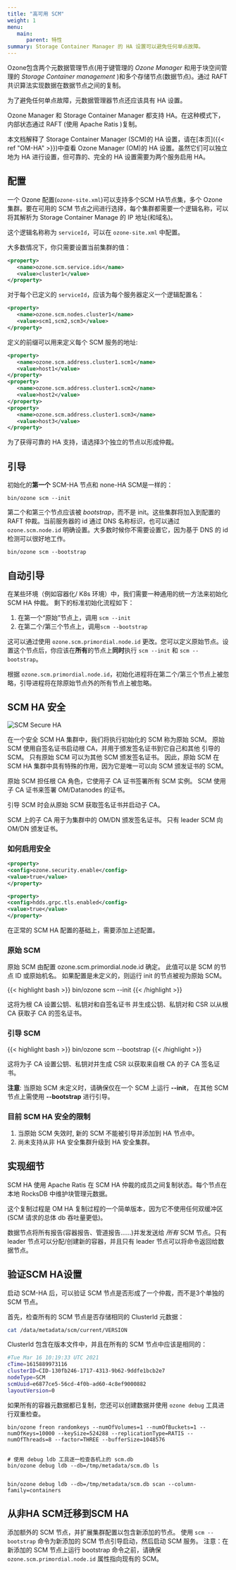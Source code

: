 ```yaml
---
title: "高可用 SCM"
weight: 1
menu:
   main:
      parent: 特性
summary: Storage Container Manager 的 HA 设置可以避免任何单点故障。
---
```

<!---
  Licensed to the Apache Software Foundation (ASF) under one or more
  contributor license agreements.  See the NOTICE file distributed with
  this work for additional information regarding copyright ownership.
  The ASF licenses this file to You under the Apache License, Version 2.0
  (the "License"); you may not use this file except in compliance with
  the License.  You may obtain a copy of the License at

      http://www.apache.org/licenses/LICENSE-2.0

  Unless required by applicable law or agreed to in writing, software
  distributed under the License is distributed on an "AS IS" BASIS,
  WITHOUT WARRANTIES OR CONDITIONS OF ANY KIND, either express or implied.
  See the License for the specific language governing permissions and
  limitations under the License.
-->

Ozone包含两个元数据管理节点(用于键管理的 *Ozone Manager* 和用于块空间管理的 *Storage Container management* )和多个存储节点(数据节点)。通过 RAFT 共识算法实现数据在数据节点之间的复制。

为了避免任何单点故障，元数据管理器节点还应该具有 HA 设置。

Ozone Manager 和 Storage Container Manager 都支持 HA。在这种模式下，内部状态通过 RAFT (使用 Apache Ratis )复制。

本文档解释了 Storage Container Manager (SCM)的 HA 设置，请在[本页]({{< ref "OM-HA" >}})中查看 Ozone Manager (OM)的 HA 设置。虽然它们可以独立地为 HA 进行设置，但可靠的、完全的 HA 设置需要为两个服务启用 HA。

## 配置

一个 Ozone 配置(`ozone-site.xml`)可以支持多个SCM HA节点集，多个 Ozone 集群。要在可用的 SCM 节点之间进行选择，每个集群都需要一个逻辑名称，可以将其解析为 Storage Container Manage 的 IP 地址(和域名)。

这个逻辑名称称为 `serviceId`，可以在 `ozone-site.xml` 中配置。

大多数情况下，你只需要设置当前集群的值：

```XML
<property>
   <name>ozone.scm.service.ids</name>
   <value>cluster1</value>
</property>
```

对于每个已定义的 `serviceId`，应该为每个服务器定义一个逻辑配置名：

```XML
<property>
   <name>ozone.scm.nodes.cluster1</name>
   <value>scm1,scm2,scm3</value>
</property>
```

定义的前缀可以用来定义每个 SCM 服务的地址:

```XML
<property>
   <name>ozone.scm.address.cluster1.scm1</name>
   <value>host1</value>
</property>
<property>
   <name>ozone.scm.address.cluster1.scm2</name>
   <value>host2</value>
</property>
<property>
   <name>ozone.scm.address.cluster1.scm3</name>
   <value>host3</value>
</property>
```

为了获得可靠的 HA 支持，请选择3个独立的节点以形成仲裁。

## 引导

初始化的**第一个** SCM-HA 节点和 none-HA SCM是一样的：

```
bin/ozone scm --init
```

第二个和第三个节点应该被 *bootstrap*，而不是 init。这些集群将加入到配置的 RAFT 仲裁。当前服务器的 id 通过 DNS 名称标识，也可以通过 `ozone.scm.node.id` 明确设置。大多数时候你不需要设置它，因为基于 DNS 的 id 检测可以很好地工作。

```
bin/ozone scm --bootstrap
```

## 自动引导

在某些环境（例如容器化/ K8s 环境）中，我们需要一种通用的统一方法来初始化 SCM HA 仲裁。 剩下的标准初始化流程如下：

 1. 在第一个“原始”节点上，调用 `scm --init`
 2. 在第二个/第三个节点上，调用`scm --bootstrap`

这可以通过使用 `ozone.scm.primordial.node.id` 更改。您可以定义原始节点。设置这个节点后，你应该在**所有**的节点上**同时**执行 `scm --init` 和 `scm --bootstrap`。

根据 `ozone.scm.primordial.node.id`，初始化进程将在第二个/第三个节点上被忽略，引导进程将在除原始节点外的所有节点上被忽略。

## SCM HA 安全

![SCM Secure HA](scm-secure-ha.png)

在一个安全 SCM HA 集群中，我们将执行初始化的 SCM 称为原始 SCM。
原始 SCM 使用自签名证书启动根 CA，并用于颁发签名证书到它自己和其他
引导的 SCM。 只有原始 SCM 可以为其他 SCM 颁发签名证书。
因此，原始 SCM 在 SCM HA 集群中具有特殊的作用，因为它是唯一可以向 SCM 颁发证书的 SCM。

原始 SCM 担任根 CA 角色，它使用子 CA 证书签署所有 SCM 实例。
SCM 使用子 CA 证书来签署 OM/Datanodes 的证书。

引导 SCM 时会从原始 SCM 获取签名证书并启动子 CA。

SCM 上的子 CA 用于为集群中的 OM/DN 颁发签名证书。 只有 leader SCM 向 OM/DN 颁发证书。

### 如何启用安全

```XML
<property>
<config>ozone.security.enable</config>
<value>true</value>
</property>

<property>
<config>hdds.grpc.tls.enabled</config>
<value>true</value>
</property>
```

在正常的 SCM HA 配置的基础上，需要添加上述配置。

### 原始 SCM

原始 SCM 由配置 ozone.scm.primordial.node.id 确定。
此值可以是 SCM 的节点 ID 或原始机名。
如果配置是未定义的，则运行 init 的节点被视为原始 SCM。

{{< highlight bash >}}
bin/ozone scm --init
{{< /highlight >}}

这将为根 CA 设置公钥、私钥对和自签名证书
并生成公钥、私钥对和 CSR 以从根 CA 获取子 CA 的签名证书。

### 引导 SCM

{{< highlight bash >}}
bin/ozone scm --bootstrap
{{< /highlight >}}

这将为子 CA 设置公钥、私钥对并生成 CSR 以获取来自根 CA 的子 CA 签名证书。

**注意**: 当原始 SCM 未定义时，请确保仅在一个 SCM 上运行 **--init**，
在其他 SCM 节点上需使用 **--bootstrap** 进行引导。

### 目前 SCM HA 安全的限制

1. 当原始 SCM 失效时, 新的 SCM 不能被引导并添加到 HA 节点中。
2. 尚未支持从非 HA 安全集群升级到 HA 安全集群。

## 实现细节

SCM HA 使用 Apache Ratis 在 SCM HA 仲裁的成员之间复制状态。每个节点在本地 RocksDB 中维护块管理元数据。

这个复制过程是 OM HA 复制过程的一个简单版本，因为它不使用任何双缓冲区(SCM 请求的总体 db 吞吐量更低)。

数据节点将所有报告(容器报告、管道报告……)并发发送给 *所有* SCM 节点。只有 leader 节点可以分配/创建新的容器，并且只有 leader 节点可以将命令返回给数据节点。

## 验证SCM HA设置

启动 SCM-HA 后，可以验证 SCM 节点是否形成了一个仲裁，而不是3个单独的 SCM 节点。

首先，检查所有的 SCM 节点是否存储相同的 ClusterId 元数据：

```bash
cat /data/metadata/scm/current/VERSION
```

ClusterId 包含在版本文件中，并且在所有的 SCM 节点中应该是相同的：

```bash
#Tue Mar 16 10:19:33 UTC 2021
cTime=1615889973116
clusterID=CID-130fb246-1717-4313-9b62-9ddfe1bcb2e7
nodeType=SCM
scmUuid=e6877ce5-56cd-4f0b-ad60-4c8ef9000882
layoutVersion=0
```

如果所有的容器元数据都已复制，您还可以创建数据并使用 `ozone debug` 工具进行双重检查。

```shell
bin/ozone freon randomkeys --numOfVolumes=1 --numOfBuckets=1 --numOfKeys=10000 --keySize=524288 --replicationType=RATIS --numOfThreads=8 --factor=THREE --bufferSize=1048576


# 使用 debug ldb 工具逐一检查各机上的 scm.db
bin/ozone debug ldb --db=/tmp/metadata/scm.db ls


bin/ozone debug ldb --db=/tmp/metadata/scm.db scan --column-family=containers
```

## 从非HA SCM迁移到SCM HA

添加额外的 SCM 节点，并扩展集群配置以包含新添加的节点。
使用 `scm --bootstrap` 命令为新添加的 SCM 节点引导启动，然后启动 SCM 服务。
注意：在新添加的 SCM 节点上运行 bootstrap 命令之前，请确保 `ozone.scm.primordial.node.id` 属性指向现有的 SCM。
